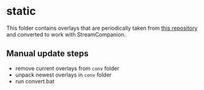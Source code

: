 # static

This folder contains overlays that are periodically taken from [this repository](https://github.com/l3lackShark/static) and converted to work with StreamCompanion.

## Manual update steps

* remove current overlays from `conv` folder
* unpack newest overlays in `conv` folder
* run convert.bat
